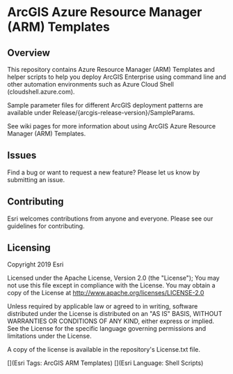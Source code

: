 # ArcGIS Azure Resource Manager (ARM) Templates

## Overview
This repository contains Azure Resource Manager (ARM) Templates and helper scripts to help you deploy ArcGIS Enterprise using command line and other automation environments such as Azure Cloud Shell (cloudshell.azure.com).

Sample parameter files for different ArcGIS deployment patterns are available under Release/{arcgis-release-version}/SampleParams.

See wiki pages for more information about using ArcGIS Azure Resource Manager (ARM) Templates.

## Issues
Find a bug or want to request a new feature? Please let us know by submitting an issue.

## Contributing
Esri welcomes contributions from anyone and everyone. Please see our guidelines for contributing.

## Licensing
Copyright 2019 Esri

Licensed under the Apache License, Version 2.0 (the "License"); You may not use this file except in compliance with the License. You may obtain a copy of the License at http://www.apache.org/licenses/LICENSE-2.0

Unless required by applicable law or agreed to in writing, software distributed under the License is distributed on an "AS IS" BASIS, WITHOUT WARRANTIES OR CONDITIONS OF ANY KIND, either express or implied. See the License for the specific language governing permissions and limitations under the License.

A copy of the license is available in the repository's License.txt file.

[](Esri Tags: ArcGIS ARM Templates) 
[](Esri Language: Shell Scripts)
